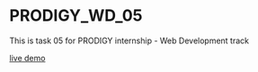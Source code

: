 # PRODIGY_WD_05

This is task 05 for PRODIGY internship - Web Development track

[live demo](https://weather-app-tohamy.netlify.app/)
